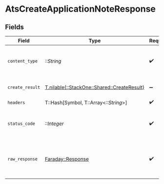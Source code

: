 # AtsCreateApplicationNoteResponse


## Fields

| Field                                                                              | Type                                                                               | Required                                                                           | Description                                                                        |
| ---------------------------------------------------------------------------------- | ---------------------------------------------------------------------------------- | ---------------------------------------------------------------------------------- | ---------------------------------------------------------------------------------- |
| `content_type`                                                                     | *::String*                                                                         | :heavy_check_mark:                                                                 | HTTP response content type for this operation                                      |
| `create_result`                                                                    | [T.nilable(::StackOne::Shared::CreateResult)](../../models/shared/createresult.md) | :heavy_minus_sign:                                                                 | Record created successfully.                                                       |
| `headers`                                                                          | T::Hash[Symbol, T::Array<*::String*>]                                              | :heavy_check_mark:                                                                 | N/A                                                                                |
| `status_code`                                                                      | *::Integer*                                                                        | :heavy_check_mark:                                                                 | HTTP response status code for this operation                                       |
| `raw_response`                                                                     | [Faraday::Response](https://www.rubydoc.info/gems/faraday/Faraday/Response)        | :heavy_check_mark:                                                                 | Raw HTTP response; suitable for custom response parsing                            |